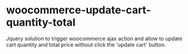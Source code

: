 # woocommerce-update-cart-quantity-total
Jquery solution to trigger woocommerce ajax action and allow to update cart quantity and total price without click the 'update cart' button. 
